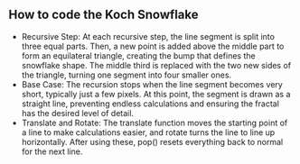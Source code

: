 ## How to code the Koch Snowflake

- Recursive Step: At each recursive step, the line segment is split into three equal parts. Then, a new point is added above the middle part to form an equilateral triangle, creating the bump that defines the snowflake shape. The middle third is replaced with the two new sides of the triangle, turning one segment into four smaller ones.
- Base Case:  The recursion stops when the line segment becomes very short, typically just a few pixels. At this point, the segment is drawn as a straight line, preventing endless calculations and ensuring the fractal has the desired level of detail.
- Translate and Rotate: The translate function moves the starting point of a line to make calculations easier, and rotate turns the line to line up horizontally. After using these, pop() resets everything back to normal for the next line.
